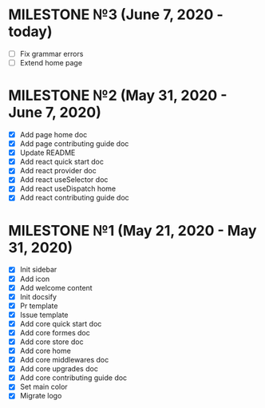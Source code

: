 # MILESTONE №3 (June 7, 2020 - today)

- [ ] Fix grammar errors
- [ ] Extend home page

# MILESTONE №2 (May 31, 2020 - June 7, 2020)

- [x] Add page home doc
- [x] Add page contributing guide doc
- [x] Update README
- [x] Add react quick start doc
- [x] Add react provider doc
- [x] Add react useSelector doc
- [x] Add react useDispatch home
- [x] Add react contributing guide doc

# MILESTONE №1 (May 21, 2020 - May 31, 2020)

- [x] Init sidebar
- [x] Add icon
- [x] Add welcome content
- [x] Init docsify
- [x] Pr template
- [x] Issue template
- [x] Add core quick start doc
- [x] Add core formes doc
- [x] Add core store doc
- [x] Add core home
- [x] Add core middlewares doc
- [x] Add core upgrades doc
- [x] Add core contributing guide doc
- [x] Set main color
- [x] Migrate logo
